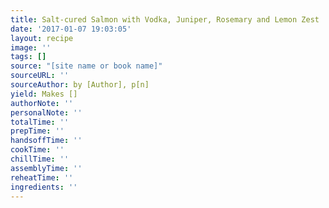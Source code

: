 ```yaml
---
title: Salt-cured Salmon with Vodka, Juniper, Rosemary and Lemon Zest
date: '2017-01-07 19:03:05'
layout: recipe
image: ''
tags: []
source: "[site name or book name]"
sourceURL: ''
sourceAuthor: by [Author], p[n]
yield: Makes []
authorNote: ''
personalNote: ''
totalTime: ''
prepTime: ''
handsoffTime: ''
cookTime: ''
chillTime: ''
assemblyTime: ''
reheatTime: ''
ingredients: ''
---
```

